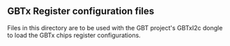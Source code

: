 ## GBTx Register configuration files

Files in this directory are to be used with the GBT project's GBTxI2c dongle to load the GBTx chips register
configurations.
